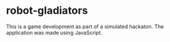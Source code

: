 # robot-gladiators
This is a game development as part of a simulated hackaton. The application was made using JavaScript.
